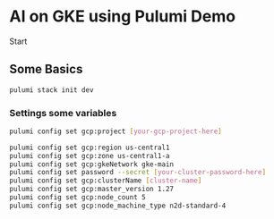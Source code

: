 # AI on GKE using Pulumi Demo

Start
## Some Basics

```bash
pulumi stack init dev
```

### Settings some variables

```bash
pulumi config set gcp:project [your-gcp-project-here] 

pulumi config set gcp:region us-central1
pulumi config set gcp:zone us-central1-a 
pulumi config set gcp:gkeNetwork gke-main
pulumi config set password --secret [your-cluster-password-here] 
pulumi config set gcp:clusterName [cluster-name]
pulumi config set gcp:master_version 1.27
pulumi config set gcp:node_count 5
pulumi config set gcp:node_machine_type n2d-standard-4
```